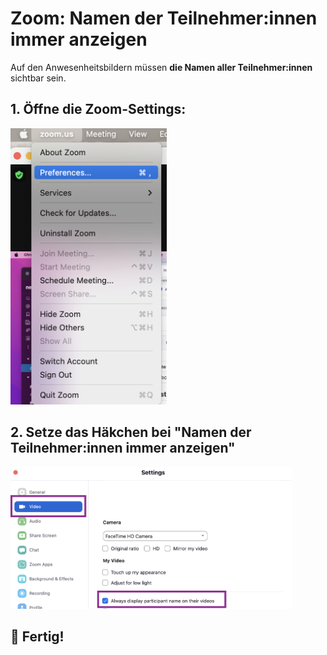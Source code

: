 # Zoom: Namen der Teilnehmer:innen immer anzeigen

Auf den Anwesenheitsbildern müssen **die Namen aller Teilnehmer:innen** sichtbar sein.

## 1. Öffne die Zoom-Settings:

<img alt="Zoom-Settings öffnen" src="../images/assets/zoom_preferences.png" width="250px">

## 2. Setze das Häkchen bei "Namen der Teilnehmer:innen immer anzeigen"

<img alt="Häkchen bei 'Namen der Teilnehmer:innen immer anzeigen' setzen" src="../images/assets/zoom_participant_names.png" width="450px">

## 🎉 Fertig!

